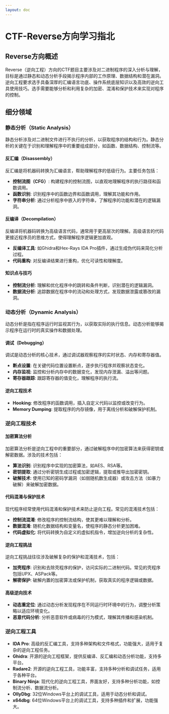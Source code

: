 ```yaml
---
layout: doc
---
```


# CTF-Reverse方向学习指北

## Reverse方向概述

Reverse（逆向工程）方向的CTF题目主要涉及对二进制程序的深入分析与理解，目标是通过静态和动态分析手段揭示程序内部的工作原理、数据结构和潜在漏洞。逆向工程要求选手具备深厚的汇编语言功底、操作系统底层知识以及高效的逆向工具使用技巧。选手需要能够分析和利用复杂的加密、混淆和保护技术来实现对程序的控制。

## 细分领域

### 静态分析（Static Analysis）

静态分析涉及对二进制文件进行不执行的分析，以获取程序的结构和行为。静态分析的关键在于识别和理解程序中的重要组成部分，如函数、数据结构、控制流等。

#### 反汇编（Disassembly）

反汇编是将机器码转换为汇编语言，帮助理解程序的低级行为。主要任务包括：

- **控制流图（CFG）**: 构建程序的控制流图，以直观地理解程序的执行路径和函数调用。
- **函数识别**: 识别程序中的函数边界和函数调用，理解其功能和作用。
- **字符串分析**: 通过分析程序中嵌入的字符串，了解程序的功能和潜在的逻辑漏洞。

#### 反编译（Decompilation）

反编译将机器码转换为高级语言代码，通常用于更高层次的理解。高级语言的代码更接近程序员的思维方式，使得理解程序逻辑更加直观。

- **反编译工具**: 如Ghidra和Hex-Rays IDA Pro插件，通过生成伪代码来简化分析过程。
- **代码重构**: 对反编译结果进行重构，优化可读性和理解度。

#### 知识点与技巧

- **控制流分析**: 理解和优化程序中的跳转和条件判断，识别潜在的逻辑漏洞。
- **数据流分析**: 追踪数据在程序中的流动和处理方式，发现数据泄露或篡改的漏洞。

### 动态分析（Dynamic Analysis）

动态分析是指在程序运行时监视其行为，以获取实际的执行信息。动态分析能够揭示程序在运行时的真实操作和数据处理。

#### 调试（Debugging）

调试是动态分析的核心技术，通过调试器观察程序的实时状态、内存和寄存器值。

- **断点设置**: 在关键代码位置设置断点，逐步执行程序并观察状态变化。
- **内存监视**: 监控和分析内存中的数据变化，发现内存泄漏、溢出等问题。
- **寄存器跟踪**: 跟踪寄存器的值变化，理解程序的执行流。

#### 逆向工程技术

- **Hooking**: 修改程序的函数调用，插入自定义代码以监控或改变行为。
- **Memory Dumping**: 提取程序的内存镜像，用于离线分析和破解保护机制。

### 逆向工程技术

#### 加密算法分析

加密算法分析是逆向工程中的重要部分，通过破解程序中的加密算法来获得密钥或解密数据。涉及的技术包括：

- **算法识别**: 识别程序中实现的加密算法，如AES、RSA等。
- **密钥提取**: 通过分析密钥生成过程或加密逻辑，提取或推导出加密密钥。
- **破解技术**: 使用已知的密码学漏洞（如弱随机数生成器）或攻击方法（如暴力破解）来破解加密数据。

#### 代码混淆与保护技术

现代程序经常使用代码混淆和保护技术来防止逆向工程。常见的混淆技术包括：

- **控制流混淆**: 修改程序的控制流结构，使其更难以理解和分析。
- **数据混淆**: 随机化数据结构和变量名，使程序的静态分析更加困难。
- **代码虚拟化**: 将代码转换为自定义的虚拟机指令，增加逆向分析的复杂性。

#### 逆向工程挑战

逆向工程挑战往往涉及破解复杂的保护和混淆技术，包括：

- **加壳程序**: 识别和去除壳程序的保护，访问实际的二进制代码。常见的壳程序包括UPX、ASPack等。
- **解密保护**: 破解内置的加密算法或保护机制，获取真实的程序逻辑或数据。

#### 高级逆向技术

- **动态重定位**: 通过动态分析发现程序在不同运行时环境中的行为，调整分析策略以适应环境变化。
- **恶意代码分析**: 分析恶意软件或病毒的行为模式，理解其传播和感染机制。

### 逆向工程工具

- **IDA Pro**: 高级的反汇编工具，支持多种架构和文件格式，功能强大，适用于复杂的逆向工程任务。
- **Ghidra**: 开源的逆向工程框架，提供反编译、反汇编和动态分析功能，支持多平台。
- **Radare2**: 开源的逆向工程工具，功能丰富，支持多种分析和调试任务，适用于各种平台。
- **Binary Ninja**: 现代化的逆向工程工具，界面友好，支持多种分析功能，如控制流分析、数据流分析。
- **OllyDbg**: 32位Windows平台上的调试工具，适用于动态分析和调试。
- **x64dbg**: 64位Windows平台上的调试工具，支持多种插件和扩展，功能强大。

<PageRebuild />
